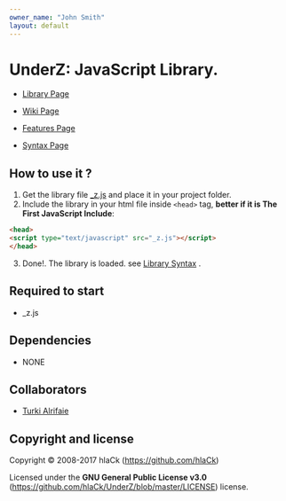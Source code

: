 ```yaml
---
owner_name: "John Smith"
layout: default
---
```

# UnderZ: JavaScript Library.

* [Library Page](https://github.com/hlaCk/UnderZ) 

* [Wiki Page](https://github.com/hlaCk/UnderZ/wiki)

* [Features Page](https://github.com/hlaCk/UnderZ/wiki/Features)

* [Syntax Page](https://github.com/hlaCk/UnderZ/wiki/Syntax)

## How to use it ?
1. Get the library file [_z.js](https://github.com/hlaCk/UnderZ/blob/master/_z.js) and place it in your project folder.
2. Include the library in your html file inside `<head>` tag, **better if it is The First JavaScript Include**: 

```html
<head>
<script type="text/javascript" src="_z.js"></script>
</head>
```

3. Done!. The library is loaded. see [Library Syntax](https://github.com/hlaCk/UnderZ/wiki/Syntax) .

## Required to start
* _z.js

## Dependencies
* NONE

## Collaborators

* [Turki Alrifaie](https://github.com/BlackEagleSA)

## Copyright and license

Copyright © 2008-2017 hlaCk (https://github.com/hlaCk)

Licensed under the **GNU General Public License v3.0** (https://github.com/hlaCk/UnderZ/blob/master/LICENSE) license.